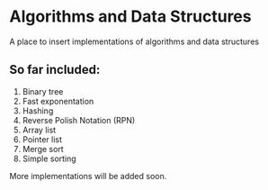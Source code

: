# Algorithms and Data Structures

A place to insert implementations of algorithms and data structures

## So far included:

1. Binary tree
2. Fast exponentation
3. Hashing
4. Reverse Polish Notation (RPN)
5. Array list
6. Pointer list
7. Merge sort
8. Simple sorting

More implementations will be added soon.
